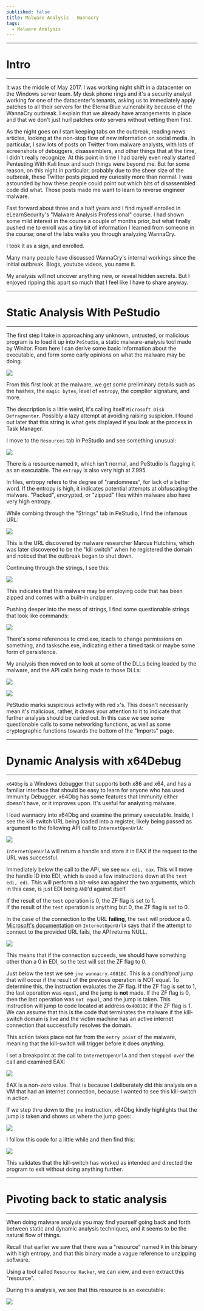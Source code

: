 ```yaml
---
published: false
title: Malware Analysis - Wannacry
tags:
  - Malware Analysis
---
```


-----
# Intro
-----

It was the middle of May 2017. I was working night shift in a datacenter on the Windows server team. My desk phone rings and it's a security analyst working for one of the datacenter's tenants, asking us to immediately apply patches to all their servers for the EternalBlue vulnerability because of the WannaCry outbreak. I explain that we already have arrangements in place and that we don't just hurl patches onto servers without vetting them first.

As the night goes on I start keeping tabs on the outbreak, reading news articles, looking at the non-stop flow of new information on social media. In particular, I saw lots of posts on Twitter from malware analysts, with lots of screenshots of debuggers, disassemblers, and other things that at the time, I didn't really recognize. At this point in time I had barely even really started Pentesting With Kali linux and such things were beyond me. But for some reason, on this night in particular, probably due to the sheer size of the outbreak, these Twitter posts piqued my curiosity more than normal. I was astounded by how these people could point out which bits of disassembled code did what. Those posts made me want to learn to reverse engineer malware.

Fast forward about three and a half years and I find myself enrolled in eLearnSecurity's "Malware Analysis Professional" course. I had shown some mild interest in the course a couple of months prior, but what finally pushed me to enroll was a tiny bit of information I learned from someone in the course; one of the labs walks you through analyzing WannaCry.

I took it as a sign, and enrolled.

Many many people have discussed WannaCry's internal workings since the initial outbreak. Blogs, youtube videos, you name it. 

My analysis will not uncover anything new, or reveal hidden secrets. But I enjoyed ripping this apart so much that I feel like I have to share anyway.

-----
# Static Analysis With PeStudio
-----

The first step I take in approaching any unknown, untrusted, or malicious program is to load it up into `PeStudio`, a static malware-analysis tool made by Winitor.
From here I can derive some basic information about the executable, and form some early opinions on what the malware may be doing.

![]({{site.baseurl}}/assets/images/wannacry/1.png)

From this first look at the malware, we get some preliminary details such as the hashes, the `magic bytes`, level of `entropy`, the complier signature, and more.

The description is a little weird, it's calling itself `Microsoft Disk Defragmenter`. Possibly a lazy attempt at avoiding raising suspicion. I found out later that this string is what gets displayed if you look at the process in Task Manager.

I move to the `Resources` tab in PeStudio and see something unusual:

![]({{site.baseurl}}/assets/images/wannacry/2.png)

There is a resource named `R`, which isn't normal, and PeStudio is flagging it as an executable. The `entropy` is also very high at 7.995. 

In files, entropy refers to the degree of "randomness", for lack of a better word. If the entropy is high, it indicates potential attempts at obfuscating the malware. "Packed", encrypted, or "zipped" files within malware also have very high entropy.

While combing through the "Strings" tab in PeStudio, I find the infamous URL:

![]({{site.baseurl}}/assets/images/wannacry/3.png)

This is the URL discovered by malware researcher Marcus Hutchins, which was later discovered to be the "kill switch" when he registered the domain and noticed that the outbreak began to shut down.

Continuing through the strings, I see this:

![]({{site.baseurl}}/assets/images/wannacry/4.png)

This indicates that this malware may be employing code that has been zipped and comes with a built-in unzipper.

Pushing deeper into the mess of strings, I find some questionable strings that look like commands:

![]({{site.baseurl}}/assets/images/wannacry/5.png)

There's some references to cmd.exe, icacls to change permissions on something, and tasksche.exe, indicating either a timed task or maybe some form of persistence.

My analysis then moved on to look at some of the DLLs being loaded by the malware, and the API calls being made to those DLLs:

![]({{site.baseurl}}/assets/images/wannacry/6.png)

![]({{site.baseurl}}/assets/images/wannacry/7.png)

PeStudio marks suspicious activity with red `x`'s. This doesn't necessarily mean it's malicious, rather, it draws your attention to it to indicate that further analysis should be caried out.
In this case we see some questionable calls to some networking functions, as well as some cryptographic functions towards the bottom of the "Imports" page.

-----
# Dynamic Analysis with x64Debug
-----
`x64Dbg` is a Windows debugger that supports both x86 and x64, and has a familiar interface that should be easy to learn for anyone who has used Immunity Debugger. x64Dbg has some features that Immunity either doesn't have, or it improves upon. It's useful for analyzing malware.

I load wannacry into x64Dbg and examine the primary executable. Inside, I see the kill-switch URL being loaded into a register, likely being passed as argument to the following API call to `InternetOpenUrlA`:

![]({{site.baseurl}}/assets/images/wannacry/9.png)

`InternetOpenUrlA` will return a handle and store it in EAX if the request to the URL was successful.

Immediately below the call to the API, we see `mov edi, eax`. This will move the handle ID into EDI, which is used a few instructions down at the `test edi, edi`. This will perform a bit-wise `AND` against the two arguments, which in this case, is just EDI being `AND`'d against itself. 

If the result of the `test` operation is 0, the ZF flag is set to 1. </br>
If the result of the `test` operation is anything but 0, the ZF flag is set to 0.

In the case of the connection to the URL **failing**, the `test` will produce a 0. [Microsoft's documentation](https://docs.microsoft.com/en-us/windows/win32/api/wininet/nf-wininet-internetopenurla) on `InternetOpenUrlA` says that if the attempt to connect to the provided URL fails, the API returns NULL.

![](https://i.imgur.com/VxC3qR7.png)

This means that if the connection succeeds, we should have something other than a 0 in EDI, so the test will set the ZF flag to 0.

Just below the test we see `jne wannacry.4081BC`. This is a *conditional jump* that will occur if the result of the previous operation is NOT equal. To determine this, the instruction evaluates the ZF flag. If the ZF flag is set to 1, the last operation was `equal`, and the jump is **not** made. If the ZF flag is 0, then the last operation was `not equal`, and the jump is taken. This instruction will jump to code located at address `0x4081BC` if the ZF flag is 1. We can assume that this is the code that terminates the malware if the kill-switch domain is live and the victim machine has an active internet connection that successfully resolves the domain.

This action takes place not far from the `entry point` of the malware, meaning that the kill-switch will trigger before it does *anything*.

I set a breakpoint at the call to `InternetOpenUrlA` and then `stepped over` the call and examined EAX:

![]({{site.baseurl}}/assets/images/wannacry/11.png)

EAX is a non-zero value. That is because I deliberately did this analysis on a VM that had an internet connection, because I wanted to see this kill-switch in action.

If we step thru down to the `jne` instruction, x64Dbg kindly highlights that the jump is taken and shows us where the jump goes:

![]({{site.baseurl}}/assets/images/wannacry/12.png)

I follow this code for a little while and then find this:

![]({{site.baseurl}}/assets/images/wannacry/13.png)

This validates that the kill-switch has worked as intended and directed the program to exit without doing anything further.

-----
# Pivoting back to static analysis
-----

When doing malware analysis you may find yourself going back and forth between static and dynamic analysis techniques, and it seems to be the natural flow of things.

Recall that earlier we saw that there was a "resource" named `R` in this binary with high entropy, and that this binary made a vague reference to unzipping software.

Using a tool called `Resource Hacker`, we can view, and even extract this "resource".

During this analysis, we see that this resource is an executable:

![]({{site.baseurl}}/assets/images/wannacry/14.png)
